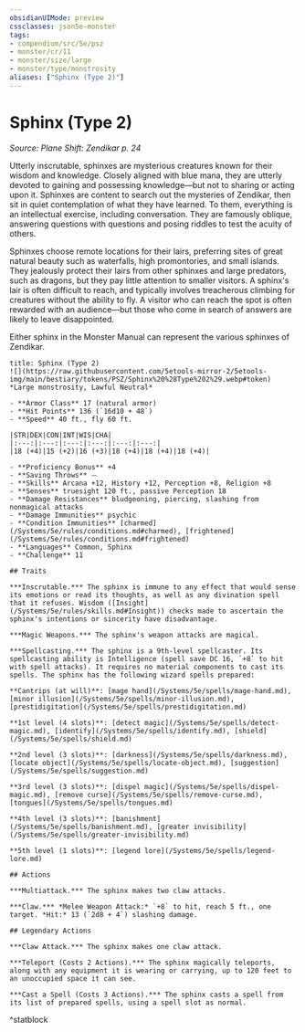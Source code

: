 ```yaml
---
obsidianUIMode: preview
cssclasses: json5e-monster
tags:
- compendium/src/5e/psz
- monster/cr/11
- monster/size/large
- monster/type/monstrosity
aliases: ["Sphinx (Type 2)"]
---
```

# Sphinx (Type 2)
*Source: Plane Shift: Zendikar p. 24*  

Utterly inscrutable, sphinxes are mysterious creatures known for their wisdom and knowledge. Closely aligned with blue mana, they are utterly devoted to gaining and possessing knowledge—but not to sharing or acting upon it. Sphinxes are content to search out the mysteries of Zendikar, then sit in quiet contemplation of what they have learned. To them, everything is an intellectual exercise, including conversation. They are famously oblique, answering questions with questions and posing riddles to test the acuity of others.

Sphinxes choose remote locations for their lairs, preferring sites of great natural beauty such as waterfalls, high promontories, and small islands. They jealously protect their lairs from other sphinxes and large predators, such as dragons, but they pay little attention to smaller visitors. A sphinx's lair is often difficult to reach, and typically involves treacherous climbing for creatures without the ability to fly. A visitor who can reach the spot is often rewarded with an audience—but those who come in search of answers are likely to leave disappointed.

Either sphinx in the Monster Manual can represent the various sphinxes of Zendikar.

```ad-statblock
title: Sphinx (Type 2)
![](https://raw.githubusercontent.com/5etools-mirror-2/5etools-img/main/bestiary/tokens/PSZ/Sphinx%20%28Type%202%29.webp#token)
*Large monstrosity, Lawful Neutral*

- **Armor Class** 17 (natural armor)
- **Hit Points** 136 (`16d10 + 48`)
- **Speed** 40 ft., fly 60 ft.

|STR|DEX|CON|INT|WIS|CHA|
|:---:|:---:|:---:|:---:|:---:|:---:|
|18 (+4)|15 (+2)|16 (+3)|18 (+4)|18 (+4)|18 (+4)|

- **Proficiency Bonus** +4
- **Saving Throws** ⏤
- **Skills** Arcana +12, History +12, Perception +8, Religion +8
- **Senses** truesight 120 ft., passive Perception 18
- **Damage Resistances** bludgeoning, piercing, slashing from nonmagical attacks
- **Damage Immunities** psychic
- **Condition Immunities** [charmed](/Systems/5e/rules/conditions.md#charmed), [frightened](/Systems/5e/rules/conditions.md#frightened)
- **Languages** Common, Sphinx
- **Challenge** 11

## Traits

***Inscrutable.*** The sphinx is immune to any effect that would sense its emotions or read its thoughts, as well as any divination spell that it refuses. Wisdom ([Insight](/Systems/5e/rules/skills.md#Insight)) checks made to ascertain the sphinx's intentions or sincerity have disadvantage.

***Magic Weapons.*** The sphinx's weapon attacks are magical.

***Spellcasting.*** The sphinx is a 9th-level spellcaster. Its spellcasting ability is Intelligence (spell save DC 16, `+8` to hit with spell attacks). It requires no material components to cast its spells. The sphinx has the following wizard spells prepared:

**Cantrips (at will)**: [mage hand](/Systems/5e/spells/mage-hand.md), [minor illusion](/Systems/5e/spells/minor-illusion.md), [prestidigitation](/Systems/5e/spells/prestidigitation.md)

**1st level (4 slots)**: [detect magic](/Systems/5e/spells/detect-magic.md), [identify](/Systems/5e/spells/identify.md), [shield](/Systems/5e/spells/shield.md)

**2nd level (3 slots)**: [darkness](/Systems/5e/spells/darkness.md), [locate object](/Systems/5e/spells/locate-object.md), [suggestion](/Systems/5e/spells/suggestion.md)

**3rd level (3 slots)**: [dispel magic](/Systems/5e/spells/dispel-magic.md), [remove curse](/Systems/5e/spells/remove-curse.md), [tongues](/Systems/5e/spells/tongues.md)

**4th level (3 slots)**: [banishment](/Systems/5e/spells/banishment.md), [greater invisibility](/Systems/5e/spells/greater-invisibility.md)

**5th level (1 slots)**: [legend lore](/Systems/5e/spells/legend-lore.md)

## Actions

***Multiattack.*** The sphinx makes two claw attacks.

***Claw.*** *Melee Weapon Attack:* `+8` to hit, reach 5 ft., one target. *Hit:* 13 (`2d8 + 4`) slashing damage.

## Legendary Actions

***Claw Attack.*** The sphinx makes one claw attack.

***Teleport (Costs 2 Actions).*** The sphinx magically teleports, along with any equipment it is wearing or carrying, up to 120 feet to an unoccupied space it can see.

***Cast a Spell (Costs 3 Actions).*** The sphinx casts a spell from its list of prepared spells, using a spell slot as normal.
```
^statblock